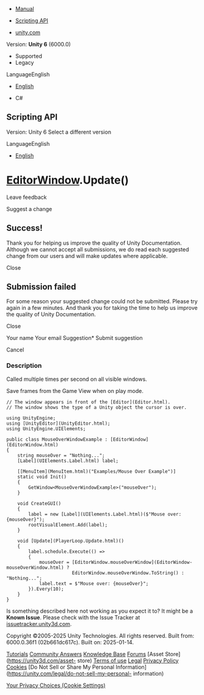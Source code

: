 [ ]()

  * [Manual](../Manual/index.html)
  * [Scripting API](../ScriptReference/index.html)

  * [unity.com](https://unity.com/)

Version: **Unity 6** (6000.0)

  * Supported
  * Legacy

LanguageEnglish

  * [English]()

  * C#

[ ](https://docs.unity3d.com)

## Scripting API

Version: Unity 6 Select a different version

LanguageEnglish

  * [English]()

#  [EditorWindow](EditorWindow.html).Update()

Leave feedback

Suggest a change

## Success!

Thank you for helping us improve the quality of Unity Documentation. Although
we cannot accept all submissions, we do read each suggested change from our
users and will make updates where applicable.

Close

## Submission failed

For some reason your suggested change could not be submitted. Please <a>try
again</a> in a few minutes. And thank you for taking the time to help us
improve the quality of Unity Documentation.

Close

Your name Your email Suggestion* Submit suggestion

Cancel

[ ]()

### Description

Called multiple times per second on all visible windows.

Save frames from the Game View when on play mode.

    
    
    // The window appears in front of the [Editor](Editor.html).
    // The window shows the type of a Unity object the cursor is over.
    
    using UnityEngine;
    using [UnityEditor](UnityEditor.html);
    using UnityEngine.UIElements;
    
    public class MouseOverWindowExample : [EditorWindow](EditorWindow.html)
    {
        string mouseOver = "Nothing...";
        [Label](UIElements.Label.html) label;
    
        [[MenuItem](MenuItem.html)("Examples/Mouse Over Example")]
        static void Init()
        {
            GetWindow<MouseOverWindowExample>("mouseOver");
        }
    
        void CreateGUI()
        {
            label = new [Label](UIElements.Label.html)($"Mouse over: {mouseOver}");
            rootVisualElement.Add(label);
        }
    
        void [Update](PlayerLoop.Update.html)()
        {
            label.schedule.Execute(() =>
            {
                mouseOver = [EditorWindow.mouseOverWindow](EditorWindow-mouseOverWindow.html) ?
                            EditorWindow.mouseOverWindow.ToString() : "Nothing...";
                label.text = $"Mouse over: {mouseOver}";
            }).Every(10);
        }
    }
    

Is something described here not working as you expect it to? It might be a
**Known Issue**. Please check with the Issue Tracker at
[issuetracker.unity3d.com](https://issuetracker.unity3d.com).

Copyright ©2005-2025 Unity Technologies. All rights reserved. Built from:
6000.0.36f1 (02b661dc617c). Built on: 2025-01-14.

[Tutorials](https://unity3d.com/learn) [Community
Answers](https://answers.unity3d.com) [Knowledge
Base](https://support.unity3d.com/hc/en-us)
[Forums](https://forum.unity3d.com) [Asset Store](https://unity3d.com/asset-
store) [Terms of use](https://docs.unity3d.com/Manual/TermsOfUse.html)
[Legal](https://unity.com/legal) [Privacy
Policy](https://unity.com/legal/privacy-policy)
[Cookies](https://unity.com/legal/cookie-policy) [Do Not Sell or Share My
Personal Information](https://unity.com/legal/do-not-sell-my-personal-
information)

[Your Privacy Choices (Cookie Settings)](javascript:void\(0\);)

